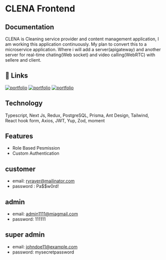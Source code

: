 # CLENA Frontend





## Documentation

CLENA is Cleaning service provider and content management application, I am working this application continuously. My plan to convert this to a microservice application. Where i will add a server(apigateway) and another server for real-time chating(Web socket) and video calling(WebRTC) with sellere and client.


## 🔗 Links
[![portfolio](https://img.shields.io/badge/Github-client-000?style=for-the-badge&logo=ko-fi&logoColor=white)](https://github.com/BayajidAlam/clena-frontend)
[![portfolio](https://img.shields.io/badge/Github-server-000?style=for-the-badge&logo=ko-fi&logoColor=white)](https://github.com/BayajidAlam/cleana-backend)
[![portfolio](https://img.shields.io/badge/Livesite-000?style=for-the-badge&logo=ko-fi&logoColor=white)](https://clena-frontend.vercel.app/)



## Technology

Typescript, Next Js, Redux, PostgreSQL, Prisma, Ant Design, Tailwind, React hook form, Axios, JWT, Yup, Zod, moment


## Features
- Role Based Pesmission
- Custom Authentication


## customer 
- email: ryraver@mailinator.com
- password : Pa$$w0rd!

## admin 

- email: admin1111@miagmail.com 
- password: 111111

## super admin 
- email: johndoe11@example.com
- password: mysecretpassword

